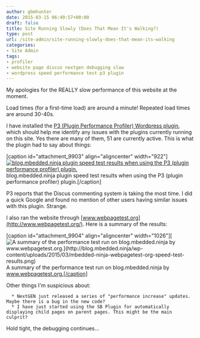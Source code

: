 ```yaml
---
author: gbmhunter
date: 2015-03-15 06:49:57+00:00
draft: false
title: Site Running Slowly (Does That Mean It's Walking?)
type: post
url: /site-admin/site-running-slowly-does-that-mean-its-walking
categories:
- Site Admin
tags:
- profiler
- website page discus nextgen debugging slow
- wordpress speed performance test p3 plugin
---
```


My apologies for the REALLY slow performance of this website at the moment.

Load times (for a first-time load) are around a minute! Repeated load times are around 30-40s.

I have installed the [P3 (Plugin Performance Profiler) Wordpress plugin](https://wordpress.org/plugins/p3-profiler/), which should help me identify any issues with the plugins currently running on this site. Yes there are many of them, 51 are currently active. This is what the plugin had to say about things:

[caption id="attachment_9903" align="aligncenter" width="922"][![blog.mbedded.ninja plugin speed test results when using the P3 (plugin performance profiler) plugin.](http://blog.mbedded.ninja/wp-content/uploads/2015/03/mbedded-ninja-plugin-speed-test-results.png)
](http://blog.mbedded.ninja/wp-content/uploads/2015/03/mbedded-ninja-plugin-speed-test-results.png) blog.mbedded.ninja plugin speed test results when using the P3 (plugin performance profiler) plugin.[/caption]

P3 reports that the Discus commenting system is taking the most time. I did a quick Google and found no mention of other users having similar issues with this plugin. Strange.

I also ran the website through [www.webpagetest.org](http://www.webpagetest.org/). Here is a summary of the results:

[caption id="attachment_9904" align="aligncenter" width="1026"][![A summary of the performance test run on blog.mbedded.ninja by www.webpagetest.org.](http://blog.mbedded.ninja/wp-content/uploads/2015/03/mbedded-ninja-webpagetest-org-speed-test-results.png)
](http://blog.mbedded.ninja/wp-content/uploads/2015/03/mbedded-ninja-webpagetest-org-speed-test-results.png) A summary of the performance test run on blog.mbedded.ninja by www.webpagetest.org.[/caption]

Other things I'm suspicious about:



	  * NextGEN just released a series of "performance increase" updates. Maybe there is a bug in the new code?
	  * I have just started using the SB Plugin for automatically displaying child pages on parent pages. This might be the main culprit?

Hold tight, the debugging continues...
